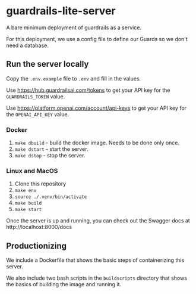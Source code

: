 # guardrails-lite-server
A bare minimum deployment of guardrails as a service.


For this deployment, we use a config file to define our Guards so we don't need a database.

## Run the server locally

Copy the `.env.example` file to `.env` and fill in the values.

Use https://hub.guardrailsai.com/tokens to get your API key for the `GUARDRAILS_TOKEN` value.

Use https://platform.openai.com/account/api-keys to get your API key for the `OPENAI_API_KEY` value.

### Docker
1. `make dbuild` - build the docker image. Needs to be done only once.
2. `make dstart` - start the server.
3. `make dstop` - stop the server.


### Linux and MacOS
1. Clone this repository
2. `make env`
3. `source ./.venv/bin/activate`
4. `make build`
5. `make start`

Once the server is up and running, you can check out the Swagger docs at http://localhost:8000/docs


## Productionizing
We include a Dockerfile that shows the basic steps of containerizing this server.

We also include two bash scripts in the `buildscripts` directory that shows the basics of building the image and running it.